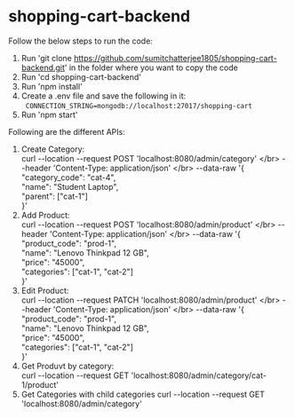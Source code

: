 # shopping-cart-backend
Follow the below steps to run the code:
  1. Run 'git clone https://github.com/sumitchatterjee1805/shopping-cart-backend.git' in the folder where you want to copy the code
  2. Run 'cd shopping-cart-backend'
  3. Run 'npm install'
  4. Create a .env file and save the following in it:</br>
   ``` CONNECTION_STRING=mongodb://localhost:27017/shopping-cart```</br>
  5. Run 'npm start'
  
Following are the different APIs:</br>
  1. Create Category:</br>
      curl --location --request POST 'localhost:8080/admin/category' \</br>
      --header 'Content-Type: application/json' \</br>
      --data-raw '{</br>
          "category_code": "cat-4",</br>
          "name": "Student Laptop",</br>
          "parent": ["cat-1"]</br>
      }'</br>
  2. Add Product:</br>
      curl --location --request POST 'localhost:8080/admin/product' \</br>
      --header 'Content-Type: application/json' \</br>
      --data-raw '{</br>
          "product_code": "prod-1",</br>
          "name": "Lenovo Thinkpad 12 GB",</br>
          "price": "45000",</br>
          "categories": ["cat-1", "cat-2"]</br>
      }'</br>
  3. Edit Product:</br>
      curl --location --request PATCH 'localhost:8080/admin/product' \</br>
      --header 'Content-Type: application/json' \</br>
      --data-raw '{</br>
          "product_code": "prod-1",</br>
          "name": "Lenovo Thinkpad 12 GB",</br>
          "price": "45000",</br>
          "categories": ["cat-1", "cat-2"]</br>
      }'</br>
  4. Get Produvt by category:</br>
      curl --location --request GET 'localhost:8080/admin/category/cat-1/product'
  5. Get Categories with child categories
      curl --location --request GET 'localhost:8080/admin/category'
